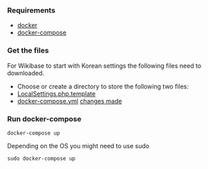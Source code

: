 ### Requirements
* [docker](https://www.docker.com/)
* [docker-compose](https://docs.docker.com/compose/install/)

### Get the files
For Wikibase to start with Korean settings the following files need to downloaded.
* Choose or create a directory to store the following two files:
* [LocalSettings.php.template](https://raw.githubusercontent.com/andrawaag/wikibase_languages/master/wikibase_kr/LocalSettings.php.template)
* [docker-compose.yml](https://raw.githubusercontent.com/andrawaag/wikibase_languages/master/wikibase_kr/docker-compose.yml)
[changes made](./changes.MD)

### Run docker-compose
```
docker-compose up
```
Depending on the OS you might need to use sudo
```
sudo docker-compose up
```
